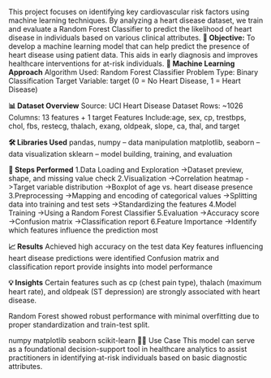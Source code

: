 This project focuses on identifying key cardiovascular risk factors using machine learning techniques. By analyzing a heart disease dataset, we train and evaluate a Random Forest Classifier to predict the likelihood of heart disease in individuals based on various clinical attributes.
**🚀 Objective:**
To develop a machine learning model that can help predict the presence of heart disease using patient data. This aids in early diagnosis and improves healthcare interventions for at-risk individuals.
**🧠 Machine Learning Approach**
  Algorithm Used: Random Forest Classifier
  Problem Type: Binary Classification
  Target Variable: target (0 = No Heart Disease, 1 = Heart Disease)

**📊 Dataset Overview**
Source: UCI Heart Disease Dataset
Rows: ~1026
Columns: 13 features + 1 target
Features Include:age, sex, cp, trestbps, chol, fbs, restecg, thalach, exang, oldpeak, slope, ca, thal, and target

**🛠️ Libraries Used**
pandas, numpy – data manipulation
matplotlib, seaborn – data visualization
sklearn – model building, training, and evaluation

**🧪 Steps Performed**
1.Data Loading and Exploration
  ->Dataset preview, shape, and missing value check
2.Visualization
  ->Correlation heatmap
  ->Target variable distribution
  ->Boxplot of age vs. heart disease presence
3.Preprocessing
  ->Mapping and encoding of categorical values
  ->Splitting data into training and test sets
  ->Standardizing the features
4.Model Training
  ->Using a Random Forest Classifier
5.Evaluation
  ->Accuracy score
  ->Confusion matrix
  ->Classification report
6.Feature Importance
  ->Identify which features influence the prediction most

**📈 Results**
Achieved high accuracy on the test data
Key features influencing heart disease predictions were identified
Confusion matrix and classification report provide insights into model performance

**💡 Insights**
Certain features such as cp (chest pain type), thalach (maximum heart rate), and oldpeak (ST depression) are strongly associated with heart disease.

Random Forest showed robust performance with minimal overfitting due to proper standardization and train-test split.

numpy
matplotlib
seaborn
scikit-learn
👩‍⚕️ Use Case
This model can serve as a foundational decision-support tool in healthcare analytics to assist practitioners in identifying at-risk individuals based on basic diagnostic attributes.
